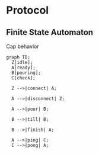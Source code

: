 # Protocol

## Finite State Automaton

Cap behavior


```mermaid
graph TD;
  Z[idle];
  A[ready];
  B[pouring];
  C[check];

  Z -->|connect| A;

  A -->|disconnect| Z;
  
  A -->|pour| B;

  B -->|till| B;

  B -->|finish| A;

  A -->|ping| C;
  C -->|pong| A;
```